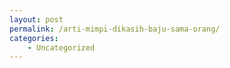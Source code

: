```yaml
---
layout: post
permalink: /arti-mimpi-dikasih-baju-sama-orang/
categories:
    - Uncategorized
---
```


